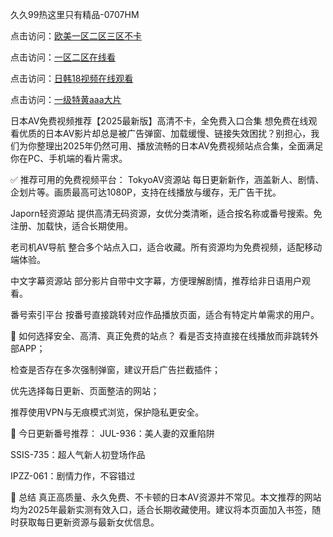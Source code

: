 久久99热这里只有精品-0707HM

点击访问：<a href="https://bsdf-5f5.pages.dev/">欧美一区二区三区不卡</a>

点击访问：<a href="https://tfda.pages.dev/">一区二区在线看</a>

点击访问：<a href="https://gda-c7m.pages.dev/">日韩18视频在线观看</a>

点击访问：<a href="https://bered.pages.dev/">一级特黄aaa大片</a>

日本AV免费视频推荐【2025最新版】高清不卡，全免费入口合集
想免费在线观看优质的日本AV影片却总是被广告弹窗、加载缓慢、链接失效困扰？别担心，我们为你整理出2025年仍然可用、播放流畅的日本AV免费视频站点合集，全面满足你在PC、手机端的看片需求。

✅ 推荐可用的免费视频平台：
TokyoAV资源站
每日更新新作，涵盖新人、剧情、企划片等。画质最高可达1080P，支持在线播放与缓存，无广告干扰。

Japorn轻资源站
提供高清无码资源，女优分类清晰，适合按名称或番号搜索。免注册、加载快，适合长期使用。

老司机AV导航
整合多个站点入口，适合收藏。所有资源均为免费视频，适配移动端体验。

中文字幕资源站
部分影片自带中文字幕，方便理解剧情，推荐给非日语用户观看。

番号索引平台
按番号直接跳转对应作品播放页面，适合有特定片单需求的用户。

📌 如何选择安全、高清、真正免费的站点？
看是否支持直接在线播放而非跳转外部APP；

检查是否存在多次强制弹窗，建议开启广告拦截插件；

优先选择每日更新、页面整洁的网站；

推荐使用VPN与无痕模式浏览，保护隐私更安全。

📁 今日更新番号推荐：
JUL-936：美人妻的双重陷阱

SSIS-735：超人气新人初登场作品

IPZZ-061：剧情力作，不容错过

🔄 总结
真正高质量、永久免费、不卡顿的日本AV资源并不常见。本文推荐的网站均为2025年最新实测有效入口，适合长期收藏使用。建议将本页面加入书签，随时获取每日更新资源与最新女优信息。


<span style="display:none;">[Canonical link](https://github.com/inn234/34667 ）</span>
